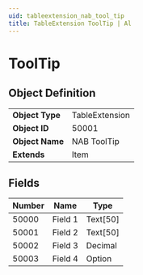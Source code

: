 ```yaml
---
uid: tableextension_nab_tool_tip
title: TableExtension ToolTip | Al
---
```

# ToolTip

## Object Definition

<table>
<tr><td><b>Object Type</b></td><td>TableExtension</td></tr>
<tr><td><b>Object ID</b></td><td>50001</td></tr>
<tr><td><b>Object Name</b></td><td>NAB ToolTip</td></tr>
<tr><td><b>Extends</b></td><td>Item</td></tr>
</table>

## Fields

| Number | Name | Type |
| ---- | ------- | ----------- |
| 50000 | Field 1 | Text[50] |
| 50001 | Field 2 | Text[50] |
| 50002 | Field 3 | Decimal |
| 50003 | Field 4 | Option |
